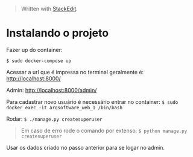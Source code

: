 > Written with [StackEdit](https://stackedit.io/).

# Instalando o projeto
Fazer up do container:

`$ sudo docker-compose up`

Acessar a url que é impressa no terminal geralmente é:
[http://localhost:8000/](http://localhost:8000/)

Admin:
[http://localhost:8000/admin/](http://localhost:8000/admin/)

Para cadastrar novo usuário é necessário entrar no container:
`$ sudo docker exec -it arqsoftware_web_1 /bin/bash`

Rodar:
`$ ./manage.py createsuperuser`
> Em caso de erro rode o comando por extenso: `$ python manage.py createsuperuser`

Usar os dados criado no passo anterior para se logar no admin.